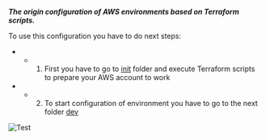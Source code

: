 ***The origin configuration of AWS environments based on Terraform scripts.***

  To use this configuration you have to do next steps:
  
 * * 1. First you have to go to [init](https://github.com/sadoha/aws_origin_conf/tree/master/init) folder and execute Terraform scripts to prepare your AWS account to work 
    
 * * 2. To start configuration of environment you have to go to the next folder [dev](https://github.com/sadoha/aws_origin_conf/tree/master/dev)

![Test](https://redrumers.files.wordpress.com/2015/06/15016_terminator_terminator_exoskeleton1.jpg)


